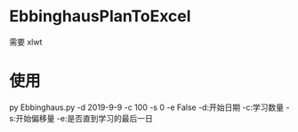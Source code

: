 # EbbinghausPlanToExcel
需要 xlwt

# 使用
py Ebbinghaus.py -d 2019-9-9 -c 100 -s 0 -e False
-d:开始日期
-c:学习数量
-s:开始偏移量
-e:是否直到学习的最后一日
